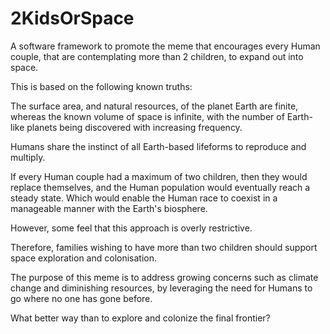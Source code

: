2KidsOrSpace
============

A software framework to promote the meme that encourages every Human couple, that are contemplating more than 2 children, to expand out into space.

This is based on the following known truths:

The surface area, and natural resources, of the planet Earth are finite, whereas the known volume of space is infinite, with the number of Earth-like planets being discovered with increasing frequency.

Humans share the instinct of all Earth-based lifeforms to reproduce and multiply.

If every Human couple had a maximum of two children, then they would replace themselves, and the Human population would eventually reach a steady state. Which would enable the Human race to coexist in a manageable manner with the Earth's biosphere.

However, some feel that this approach is overly restrictive.

Therefore, families wishing to have more than two children should support space exploration and colonisation.

The purpose of this meme is to address growing concerns such as climate change and diminishing resources, by leveraging the need for Humans to go where no one has gone before.

What better way than to explore and colonize the final frontier?
